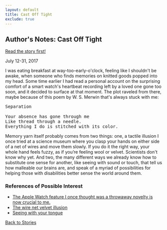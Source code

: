 ```yaml
---
layout: default
title: Cast Off Tight
exclude: true
---
```


Author's Notes: Cast Off Tight
-------

<a href="https://firesidefiction.com/cast-off-tight" target="_blank">Read the story first!</a>

July 12-31, 2017 

I was eating breakfast at way-too-early-o'clock, feeling like I shouldn't be awake, when someone who finds memories on knitted goods popped into my head. Some time earlier I had read a personal account on the surprising comfort of a smart watch's heartbeat recording left by a loved one gone too soon, and it decided to surface at that moment. The plot raveled from there, maybe because of this poem by W. S. Merwin that's always stuck with me:

<pre>Separation

Your absence has gone through me 
Like thread through a needle. 
Everything I do is stitched with its color.</pre>

Memory yarn itself probably comes from two things: one, a tactile illusion I once tried at a science museum where you clasp your hands on either side of a net of wires and move them slowly. If you do it the right way, your whole hand feels fuzzy, as if you’re feeling wool or velvet. Scientists don't know why yet. And two, the many different ways we already know how to substitute one sense for another, like seeing with sound or touch, that tell us how malleable our brains are, and speak of a myriad of possibilities for helping those with disabilities better sense the world around them.


### References of Possible Interest

* [The Apple Watch feature I once thought was a throwaway novelty is now crucial to me.](https://www.reddit.com/r/apple/comments/6i0qba/the_apple_watch_feature_i_once_thought_was_a/)
* [The wire net velvet illusion](http://www.mada.org.il/brain/velvet-e.html)
* [Seeing with your tongue](https://www.newyorker.com/magazine/2017/05/15/seeing-with-your-tongue)


[Back to Stories](/)